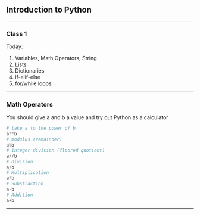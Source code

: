 ## Introduction to Python


---

### Class 1
Today:
1. Variables, Math Operators, String
2. Lists
3. Dictionaries
4. if-elif-else
5. for/while loops


---

### Math Operators
You should give a and b a value and try out Python as a calculator

```python
# take a to the power of b
a**b
# modulus (remainder)
a%b
# Integer division (floored quotient)
a//b
# Division
a/b
# Multiplication
a*b
# Substraction
a-b
# Addition
a+b
```
---
